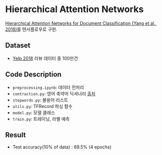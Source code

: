 # Hierarchical Attention Networks

[Hierarchical Attention Networks for Document Classification (Yang et al., 2016)](http://www.aclweb.org/anthology/N16-1174)를 텐서플로우로 구현.

## Dataset

* [Yelp 2018](https://www.yelp.com/dataset/challenge) 리뷰 데이터 중 100만건



## Code Description

* `preprocessing.ipynb`: 데이터 전처리
* `contraction.py`: 영어 축약어 딕셔너리 [출처](https://github.com/dipanjanS/text-analytics-with-python/blob/master/Chapter-5/contractions.py)
* `stopwords.py`: 불용어 리스트
* `utils.py`: TFRecord 파싱 함수
* `model.py`: 모델 클래스
* `train.py`: 트레이닝, 라벨 예측



## Result

* Test accuracy(10% of data) : 69.5% (4 epochs) 